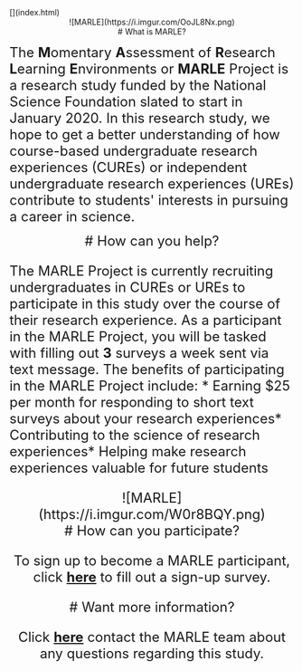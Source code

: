 <div class="container-fluid main-container">

<div class="navbar navbar-dark   navbar-fixed-top" role="navigation">

<div class="container">

<div class="navbar-header">[](index.html)</div>

</div>

</div>

<div class="fluid-row" id="header">

<center>![MARLE](https://i.imgur.com/OoJL8Nx.png)

<center># What is MARLE?</center>

</center>

</div>

<font size="5">The **M**omentary **A**ssessment of **R**esearch **L**earning **E**nvironments or **MARLE** Project is a research study funded by the National Science Foundation slated to start in January 2020. In this research study, we hope to get a better understanding of how course-based undergraduate research experiences (CUREs) or independent undergraduate research experiences (UREs) contribute to students' interests in pursuing a career in science.

<center># How can you help?</center>

The MARLE Project is currently recruiting undergraduates in CUREs or UREs to participate in this study over the course of their research experience. As a participant in the MARLE Project, you will be tasked with filling out **3** surveys a week sent via text message. The benefits of participating in the MARLE Project include: * Earning $25 per month for responding to short text surveys about your research experiences* Contributing to the science of research experiences* Helping make research experiences valuable for future students

<center>![MARLE](https://i.imgur.com/W0r8BQY.png)

<center>

<center># How can you participate?</center>

To sign up to become a MARLE participant, click **[here](https://ugeorgia.ca1.qualtrics.com/jfe/form/SV_cvSkfTpZ3HHljDL)** to fill out a sign-up survey.

<center># Want more information?</center>

Click **[here](mailto:eldolan@uga.edu)** contact the MARLE team about any questions regarding this study.</center>

</center>

</font></div>

<font size="5"><script>// add bootstrap table styles to pandoc tables function bootstrapStylePandocTables() { $('tr.header').parent('thead').parent('table').addClass('table table-condensed'); } $(document).ready(function () { bootstrapStylePandocTables(); });</script> <script>(function () { var script = document.createElement("script"); script.type = "text/javascript"; script.src = "https://mathjax.rstudio.com/latest/MathJax.js?config=TeX-AMS-MML_HTMLorMML"; document.getElementsByTagName("head")[0].appendChild(script); })();</script></font>
